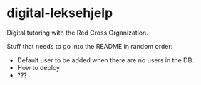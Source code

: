 digital-leksehjelp
==================

Digital tutoring with the Red Cross Organization.

Stuff that needs to go into the README in random order:
- Default user to be added when there are no users in the DB.
- How to deploy
- ???
